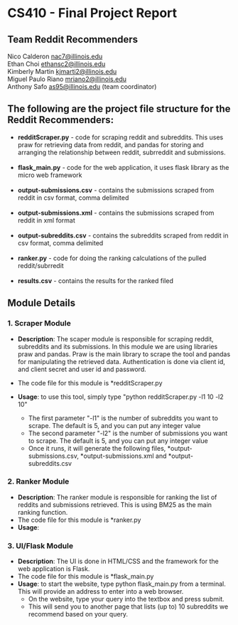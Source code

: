 # <b>CS410 - Final Project Report</b>

## <b>Team Reddit Recommenders</b>

Nico Calderon nac7@illinois.edu</br>
Ethan Choi ethansc2@illinois.edu</br>
Kimberly Martin kjmarti2@illinois.edu</br>
Miguel Paulo Riano mriano2@illinois.edu</br>
Anthony Safo as95@illinois.edu (team coordinator)

## The following are the project file structure for the Reddit Recommenders:

- <b>redditScraper.py</b> - code for scraping reddit and subreddits. This uses praw for retrieving data from reddit, and pandas for storing and arranging the relationship between reddit, subrreddit and submissions.</br></br>
- <b>flask_main.py</b> - code for the web application, it uses flask library as the micro web framework</br></br>
- <b>output-submissions.csv</b> - contains the submissions scraped from reddit in csv format, comma delimited</br></br>
- <b>output-submissions.xml</b> - contains the submissions scraped from reddit in xml format</br></br>
- <b>output-subreddits.csv</b> - contains the subreddits scraped from reddit in csv format, comma delimited</br></br>
- <b>ranker.py</b> - code for doing the ranking calculations of the pulled reddit/subrredit</br></br>
- <b>results.csv</b> - contains the results for the ranked filed</br>

## Module Details

### 1. Scraper Module</br>

- <b>Description</b>: The scaper module is responsible for scraping reddit, subreddits and its submissions. In this module we are using libraries praw and pandas. Praw is the main library to scrape the tool and pandas for manipulating the retrieved data. Authentication is done via client id, and client secret and user id and password.</br>

- The code file for this module is *redditScraper.py

- <b>Usage</b>: to use this tool, simply type "python redditScraper.py -l1 10 -l2 10"

  - The first parameter "-l1" is the number of subreddits you want to scrape. The default is 5, and you can put any integer value</br>
  - The second parameter "-l2" is the number of submissions you want to scrape. The default is 5, and you can put any integer value
  - Once it runs, it will generate the following files, *output-submissions.csv, *output-submissions.xml and *output-subreddits.csv

### 2. Ranker Module</br>

- <b>Description</b>: The ranker module is responsible for ranking the list of reddits and submissions retrieved. This is using BM25 as the main ranking function.
- The code file for this module is *ranker.py
- <b>Usage</b>: 

### 3. UI/Flask Module</br>

- <b>Description</b>: The UI is done in HTML/CSS and the framework for the web application is Flask.
- The code file for this module is *flask_main.py
- <b>Usage</b>: to start the website, type python flask_main.py from a terminal. This will provide an address to enter into a web browser.
  - On the website, type your query into the textbox and press submit.
  - This will send you to another page that lists (up to) 10 subreddits we recommend based on your query.
 
